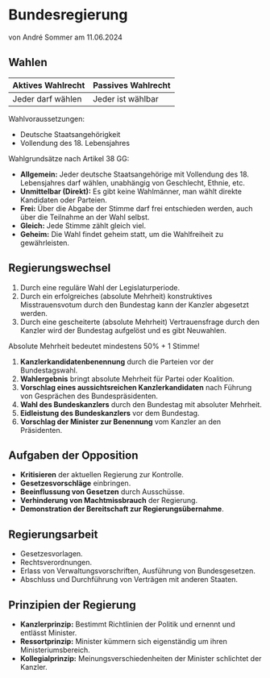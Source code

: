 # Bundesregierung
von André Sommer am 11.06.2024

## Wahlen

| Aktives Wahlrecht    | Passives Wahlrecht  |
|----------------------|---------------------|
| Jeder darf wählen    | Jeder ist wählbar   |

Wahlvoraussetzungen:
- Deutsche Staatsangehörigkeit
- Vollendung des 18. Lebensjahres

Wahlgrundsätze nach Artikel 38 GG:
- **Allgemein:** Jeder deutsche Staatsangehörige mit Vollendung des 18. Lebensjahres darf wählen, unabhängig von Geschlecht, Ethnie, etc.
- **Unmittelbar (Direkt):** Es gibt keine Wahlmänner, man wählt direkte Kandidaten oder Parteien.
- **Frei:** Über die Abgabe der Stimme darf frei entschieden werden, auch über die Teilnahme an der Wahl selbst.
- **Gleich:** Jede Stimme zählt gleich viel.
- **Geheim:** Die Wahl findet geheim statt, um die Wahlfreiheit zu gewährleisten.

## Regierungswechsel

1. Durch eine reguläre Wahl der Legislaturperiode.
2. Durch ein erfolgreiches (absolute Mehrheit) konstruktives Misstrauensvotum durch den Bundestag kann der Kanzler abgesetzt werden.
3. Durch eine gescheiterte (absolute Mehrheit) Vertrauensfrage durch den Kanzler wird der Bundestag aufgelöst und es gibt Neuwahlen.

Absolute Mehrheit bedeutet mindestens 50% + 1 Stimme!

1. **Kanzlerkandidatenbenennung** durch die Parteien vor der Bundestagswahl.
2. **Wahlergebnis** bringt absolute Mehrheit für Partei oder Koalition.
3. **Vorschlag eines aussichtsreichen Kanzlerkandidaten** nach Führung von Gesprächen des Bundespräsidenten.
4. **Wahl des Bundeskanzlers** durch den Bundestag mit absoluter Mehrheit.
5. **Eidleistung des Bundeskanzlers** vor dem Bundestag.
6. **Vorschlag der Minister zur Benennung** vom Kanzler an den Präsidenten.

## Aufgaben der Opposition
- **Kritisieren** der aktuellen Regierung zur Kontrolle.
- **Gesetzesvorschläge** einbringen.
- **Beeinflussung von Gesetzen** durch Ausschüsse.
- **Verhinderung von Machtmissbrauch** der Regierung.
- **Demonstration der Bereitschaft zur Regierungsübernahme**.

## Regierungsarbeit
- Gesetzesvorlagen.
- Rechtsverordnungen.
- Erlass von Verwaltungsvorschriften, Ausführung von Bundesgesetzen.
- Abschluss und Durchführung von Verträgen mit anderen Staaten.

## Prinzipien der Regierung
- **Kanzlerprinzip:** Bestimmt Richtlinien der Politik und ernennt und entlässt Minister.
- **Ressortprinzip:** Minister kümmern sich eigenständig um ihren Ministeriumsbereich.
- **Kollegialprinzip:** Meinungsverschiedenheiten der Minister schlichtet der Kanzler.
